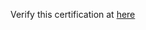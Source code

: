 Verify this certification at [here](https://freecodecamp.org/certification/drifter_kabir/apis-and-microservices)
